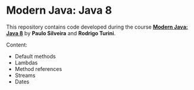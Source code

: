 # Modern Java: Java 8

This repository contains code developed during the course **[Modern Java: Java 8](https://www.alura.com.br/curso-online-java8-lambdas)** by **Paulo Silveira** and **Rodrigo Turini**.

Content:
- Default methods
- Lambdas
- Method references
- Streams
- Dates
